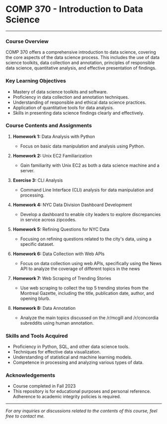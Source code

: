 # COMP 370 - Introduction to Data Science

---

### Course Overview
COMP 370 offers a comprehensive introduction to data science, covering the core aspects of the data science process. This includes the use of data science toolkits, data collection and annotation, principles of responsible data science, quantitative analysis, and effective presentation of findings.

### Key Learning Objectives
- Mastery of data science toolkits and software.
- Proficiency in data collection and annotation techniques.
- Understanding of responsible and ethical data science practices.
- Application of quantitative tools for data analysis.
- Skills in presenting data science findings clearly and effectively.

### Course Contents and Assignments

1. **Homework 1:** Data Analysis with Python
   - Focus on basic data manipulation and analysis using Python.

2. **Homework 2:** Unix EC2 Familiarization
   - Gain familiarity with Unix EC2 as both a data science machine and a server.

3. **Exercise 3:** CLI Analysis
   - Command Line Interface (CLI) analysis for data manipulation and processing.

4. **Homework 4:** NYC Data Division Dashboard Development
   - Develop a dashboard to enable city leaders to explore discrepancies in service across zipcodes​​.

5. **Homework 5:** Refining Questions for NYC Data
   - Focusing on refining questions related to the city's data, using a specific dataset.

6. **Homework 6:** Data Collection with Web APIs
   - Focus on data collection using web APIs, specifically using the News API to analyze the coverage of different topics in the news

7. **Homework 7:** Web Scraping of Trending Stories
   - Use web scraping to collect the top 5 trending stories from the Montreal Gazette, including the title, publication date, author, and opening blurb.

8. **Homework 8:** Data Annotation
   - Analyze the main topics discussed on the /r/mcgill and /r/concordia subreddits using human annotation​.

### Skills and Tools Acquired
- Proficiency in Python, SQL, and other data science tools.
- Techniques for effective data visualization.
- Understanding of statistical and machine learning models.
- Competence in processing and analyzing various types of data.

### Acknowledgements
- Course completed in Fall 2023
- This repository is for educational purposes and personal reference. Adherence to academic integrity policies is required.

---

*For any inquiries or discussions related to the contents of this course, feel free to contact me.*
